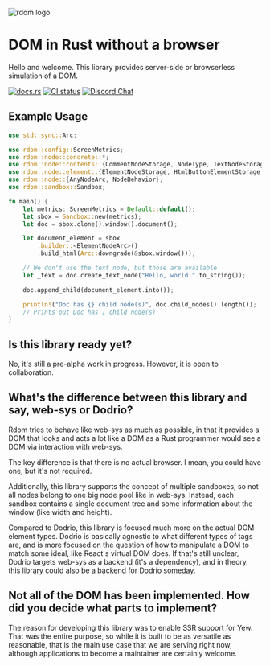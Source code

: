 ![rdom logo](rdom-logo.png)

DOM in Rust without a browser
===

Hello and welcome. This library provides server-side or browserless simulation of a DOM.

[<img alt="docs.rs" src="https://docs.rs/rdom/badge.svg" />](https://docs.rs/rdom/latest/rdom/)
[<img alt="CI status" src="https://github.com/philip-peterson/rust-rdom/actions/workflows/ci.yml/badge.svg?branch=master" />](https://github.com/philip-peterson/rust-rdom/actions/workflows/ci.yml?query=branch%3Amaster)
[![Discord Chat](https://img.shields.io/discord/826351203637133373.svg)](https://discord.gg/a6AWa35Sj8)

Example Usage
---

```rust
use std::sync::Arc;

use rdom::config::ScreenMetrics;
use rdom::node::concrete::*;
use rdom::node::contents::{CommentNodeStorage, NodeType, TextNodeStorage};
use rdom::node::element::{ElementNodeStorage, HtmlButtonElementStorage, HtmlHtmlElementStorage};
use rdom::node::{AnyNodeArc, NodeBehavior};
use rdom::sandbox::Sandbox;

fn main() {
    let metrics: ScreenMetrics = Default::default();
    let sbox = Sandbox::new(metrics);
    let doc = sbox.clone().window().document();

    let document_element = sbox
        .builder::<ElementNodeArc>()
        .build_html(Arc::downgrade(&sbox.window()));

    // We don't use the text node, but those are available
    let _text = doc.create_text_node("Hello, world!".to_string());

    doc.append_child(document_element.into());

    println!("Doc has {} child node(s)", doc.child_nodes().length());
    // Prints out Doc has 1 child node(s)
}
```

Is this library ready yet?
----
No, it's still a pre-alpha work in progress. However, it is open to collaboration.

What's the difference between this library and say, web-sys or Dodrio?
-----
Rdom tries to behave like web-sys as much as possible, in that it provides a DOM
that looks and acts a lot like a DOM as a Rust programmer would see a DOM via interaction
with web-sys.

The key difference is that there is no actual browser. I mean, you could have one, but it's not
required.

Additionally, this library supports the concept of multiple sandboxes, so not all nodes belong
to one big node pool like in web-sys. Instead, each sandbox contains a single document tree and
some information about the window (like width and height).

Compared to Dodrio, this library is focused much more on the actual DOM element types. Dodrio
is basically agnostic to what different types of tags are, and is more focused on the question
of how to manipulate a DOM to match some ideal, like React's virtual DOM does. If that's still
unclear, Dodrio targets web-sys as a backend (it's a dependency), and in theory, this library
could also be a backend for Dodrio someday.

Not all of the DOM has been implemented. How did you decide what parts to implement?
----

The reason for developing this library was to enable SSR support for Yew. That was the entire
purpose, so while it is built to be as versatile as reasonable, that is the main use case that
we are serving right now, although applications to become a maintainer are certainly welcome.
